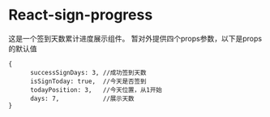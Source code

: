 # React-sign-progress

这是一个签到天数累计进度展示组件。
暂对外提供四个props参数，以下是props的默认值

```
{
      successSignDays: 3, //成功签到天数
      isSignToday: true,  //今天是否签到
      todayPosition: 3,   //今天位置，从1开始
      days: 7,            //展示天数
}
```
